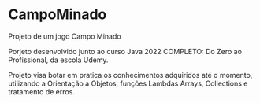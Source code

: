 # CampoMinado
Projeto de um jogo Campo Minado


Porjeto desenvolvido junto ao curso Java 2022 COMPLETO: Do Zero ao Profissional, da escola Udemy.

Projeto visa botar em pratica os conhecimentos adquiridos até o momento, utilizando a Orientação a Objetos, funções Lambdas Arrays, Collections e tratamento de erros.
